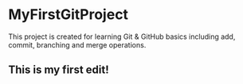 # MyFirstGitProject
This project is created for learning Git &amp; GitHub basics including add, commit, branching and merge operations.

## This is my first edit!



